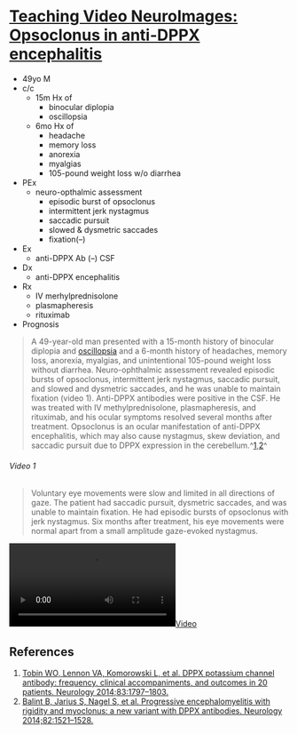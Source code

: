 <!--
Filename: 	2019-05-06_49M.md
Project: 	/Users/shume/Developer/physician/Neurol/TVNI
Author: 	shumez <https://github.com/shumez>
Created: 	2019-05-07 13:41:3
Modified: 	2019-05-10 11:21:53
-----
Copyright (c) 2019 shumez
-->

# [Teaching Video NeuroImages: Opsoclonus in anti-DPPX encephalitis][2019_BiousseValerie_NewmanNancyJ_MicieliJonathanA]

* 49yo M
* c/c
    * 15m Hx of 
        * binocular diplopia
        * oscillopsia
    * 6mo Hx of 
        * headache
        * memory loss
        * anorexia
        * myalgias
        * 105-pound weight loss w/o diarrhea
* PEx
    * neuro-opthalmic assessment
        * episodic burst of opsoclonus
        * intermittent jerk nystagmus
        * saccadic pursuit
        * slowed & dysmetric saccades
        * fixation(–)
* Ex
    * anti-DPPX Ab (–) CSF
* Dx
    * anti-DPPX encephalitis
* Rx
    * IV merhylprednisolone
    * plasmapheresis
    * rituximab
* Prognosis

> A 49-year-old man presented with a 15-month history of binocular diplopia and [oscillopsia](. "動揺視") and a 6-month history of headaches, memory loss, anorexia, myalgias, and unintentional 105-pound weight loss without diarrhea. Neuro-ophthalmic assessment revealed episodic bursts of opsoclonus, intermittent jerk nystagmus, saccadic pursuit, and slowed and dysmetric saccades, and he was unable to maintain fixation (video 1). Anti-DPPX antibodies were positive in the CSF. He was treated with IV methylprednisolone, plasmapheresis, and rituximab, and his ocular symptoms resolved several months after treatment. Opsoclonus is an ocular manifestation of anti-DPPX encephalitis, which may also cause nystagmus, skew deviation, and saccadic pursuit due to DPPX expression in the cerebellum.^[1][2014_TobinWO],[2][2014_BalintB]^

###### Video 1

> Voluntary eye movements were slow and limited in all directions of gaze. The patient had saccadic pursuit, dysmetric saccades, and was unable to maintain fixation. He had episodic bursts of opsoclonus with jerk nystagmus. Six months after treatment, his eye movements were normal apart from a small amplitude gaze-evoked nystagmus.

[![Video][vid]][vid]


## References

1. [Tobin WO, Lennon VA, Komorowski L, et al. DPPX potassium channel antibody: frequency, clinical accompaniments, and outcomes in 20 patients. Neurology 2014;83:1797–1803.][2014_TobinWO]
2. [Balint B, Jarius S, Nagel S, et al. Progressive encephalomyelitis with rigidity and myoclonus: a new variant with DPPX antibodies. Neurology 2014;82:1521–1528.][2014_BalintB]

## 

<!-- ref -->
[2019_BiousseValerie_NewmanNancyJ_MicieliJonathanA]: https://n.neurology.org/content/92/19/e2298 ""
[2014_TobinWO]: . ""
[2014_BalintB]: . ""

<!-- fig -->
[vid]: https://static-movie-usa.glencoesoftware.com/mp4/10.1212/960/c332fffdc4bde0f0080f85c2e6cf511c27b4680f/007463_Video_1.mp4

<style type="text/css">
	img{width: 51%; float: right;}
</style>